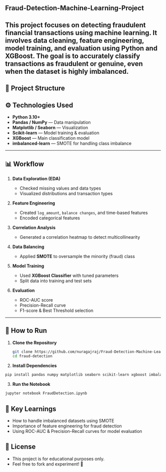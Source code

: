 ## Fraud-Detection-Machine-Learning-Project
This project focuses on detecting fraudulent financial transactions using machine learning.   It involves data cleaning, feature engineering, model training, and evaluation using **Python** and **XGBoost**.   The goal is to accurately classify transactions as fraudulent or genuine, even when the dataset is highly imbalanced.
---

## 📂 Project Structure
## ⚙️ Technologies Used
- **Python 3.10+**
- **Pandas / NumPy** — Data manipulation
- **Matplotlib / Seaborn** — Visualization
- **Scikit-learn** — Model training & evaluation
- **XGBoost** — Main classification model
- **imbalanced-learn** — SMOTE for handling class imbalance

---

## 📊 Workflow
1. **Data Exploration (EDA)**  
   - Checked missing values and data types  
   - Visualized distributions and transaction types

2. **Feature Engineering**  
   - Created `log_amount`, `balance changes`, and time-based features  
   - Encoded categorical features

3. **Correlation Analysis**  
   - Generated a correlation heatmap to detect multicollinearity

4. **Data Balancing**  
   - Applied **SMOTE** to oversample the minority (fraud) class

5. **Model Training**  
   - Used **XGBoost Classifier** with tuned parameters  
   - Split data into training and test sets

6. **Evaluation**  
   - ROC-AUC score  
   - Precision-Recall curve  
   - F1-score & Best Threshold selection

---

## 🚀 How to Run
1. **Clone the Repository**
   ```bash
   git clone https://github.com/nuragajraj/Fraud-Detection-Machine-Learning-Project.git
   cd fraud-detection
   
2. **Install Dependencies**
  ```bash
pip install pandas numpy matplotlib seaborn scikit-learn xgboost imbalanced-learn
```
3. **Run the Notebook**
```bash
jupyter notebook FraudDetection.ipynb
```


## 🧠 Key Learnings
  - How to handle imbalanced datasets using SMOTE
  - Importance of feature engineering for fraud detection
  - Using ROC-AUC & Precision-Recall curves for model evaluation

## 📜 License
  - This project is for educational purposes only.
  - Feel free to fork and experiment! 🚀

